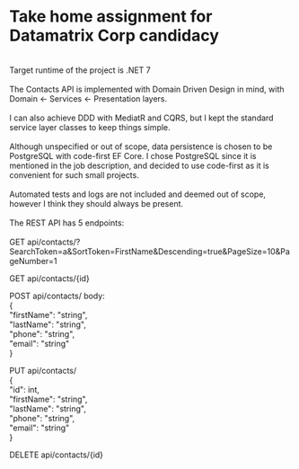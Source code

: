 # Take home assignment for Datamatrix Corp candidacy
<br>Target runtime of the project is .NET 7</br>
<br>The Contacts API is implemented with Domain Driven Design in mind, with Domain <- Services <- Presentation layers.</br>
<br>I can also achieve DDD with MediatR and CQRS, but I kept the standard service layer classes to keep things simple.</br>
<br>Although unspecified or out of scope, data persistence is chosen to be PostgreSQL with code-first EF Core. I chose PostgreSQL since it is mentioned in the job description, and decided to use code-first as it is convenient for such small projects.</br>
<br>Automated tests and logs are not included and deemed out of scope, however I think they should always be present.</br>
<br>The REST API has 5 endpoints:</br>
<br>GET api/contacts/?SearchToken=a&SortToken=FirstName&Descending=true&PageSize=10&PageNumber=1</br>

GET api/contacts/{id}

POST api/contacts/
body:<br>
{<br>
  "firstName": "string",<br>
  "lastName": "string",<br>
  "phone": "string",<br>
  "email": "string"<br>
}

PUT api/contacts/<br>
{<br>
  "id": int,<br>
  "firstName": "string",<br>
  "lastName": "string",<br>
  "phone": "string",<br>
  "email": "string"<br>
}

DELETE api/contacts/{id}
